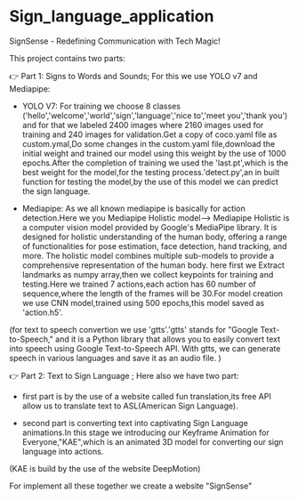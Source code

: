# Sign_language_application
SignSense - Redefining Communication with Tech Magic! 

This project contains two parts:
      
  👉 Part 1: Signs to Words and Sounds;
For this we use YOLO v7 and Mediapipe:
* YOLO V7: For training we choose 8 classes ('hello','welcome','world','sign','language','nice to','meet you','thank you') and for that we labeled 2400 images where 2160 images used for training and 240 images for validation.Get a copy of coco.yaml file as custom.ymal,Do some changes in the custom.yaml file,download the initial weight and trained our model using this weight by the use of 1000 epochs.After the completion of training we used the 'last.pt',which is the best weight for the model,for the testing process.'detect.py',an in built function for testing the model,by the use of this model we can predict the sign language.

* Mediapipe: As we all known mediapipe is basically for action detection.Here we you Mediapipe Holistic model--> Mediapipe Holistic is a computer vision model provided by Google's MediaPipe library. It is designed for holistic understanding of the human body, offering a range of functionalities for pose estimation, face detection, hand tracking, and more. The holistic model combines multiple sub-models to provide a comprehensive representation of the human body.
 here first we Extract landmarks as numpy array,then we collect keypoints for training and testing.Here we trained 7 actions,each action has 60 number of sequence,where the length of the frames will be 30.For model creation we use CNN model,trained using 500 epochs,this model saved as 'action.h5'.

(for text to speech convertion we use 'gtts'.'gtts' stands for "Google Text-to-Speech," and it is a Python library that allows you to easily convert text into speech using Google Text-to-Speech API. With gtts, we can generate speech in various languages and save it as an audio file. )

  👉 Part 2: Text to Sign Language ;
 Here also we have two part:
 * first part is by the use of a website called fun translation,its free API allow us to translate text to ASL(American Sign Language).
 
 * second part is converting text into captivating Sign Language animations.In this stage we introducing our Keyframe Animation for Everyone,"KAE",which is an animated 3D model for converting our sign language into actions.
 
 (KAE is build by the use of the website DeepMotion) 
 
 
 For implement all these together we create a website "SignSense"
